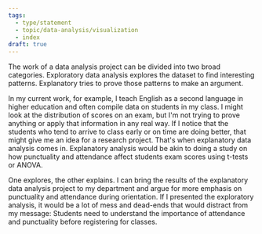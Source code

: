 ```yaml
---
tags:
  - type/statement
  - topic/data-analysis/visualization
  - index
draft: true
---
```

The work of a data analysis project can be divided into two broad categories. Exploratory data analysis explores the dataset to find interesting patterns. Explanatory tries to prove those patterns to make an argument.

In my current work, for example, I teach English as a second language in higher education and often compile data on students in my class. I might look at the distribution of scores on an exam, but I'm not trying to prove anything or apply that information in any real way. If I notice that the students who tend to arrive to class early or on time are doing better, that might give me an idea for a research project. That's when explanatory data analysis comes in. Explanatory analysis would be akin to doing a study on how punctuality and attendance affect students exam scores using t-tests or ANOVA.

One explores, the other explains. I can bring the results of the explanatory data analysis project to my department and argue for more emphasis on punctuality and attendance during orientation. If I presented the exploratory analysis, it would be a lot of mess and dead-ends that would distract from my message: Students need to understand the importance of attendance and punctuality before registering for classes.